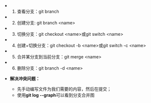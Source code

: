 - 1. 查看分支：git branch

- 2. 创建分支: git branch \<name>

- 3. 切换分支：git checkout \<name>或git switch \<name>

- 4. 创建+切换分支：git checkout -b \<name>或git switch -c \<name>

- 5. 合并某分支到当前分支：git merge \<name>

- 6. 删除分支：git branch -d \<name>

- **解决冲突问题：**
    - 先手动编写文件为我们需要的内容，然后在提交；
    - 使用**git log --graph**可以看到分支合并图
